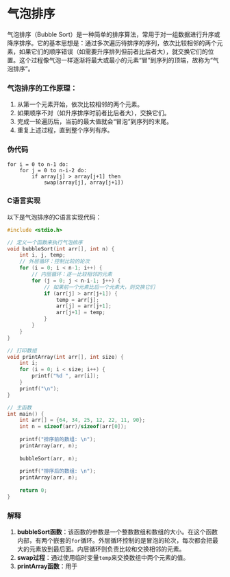 # 气泡排序

气泡排序（Bubble Sort）是一种简单的排序算法，常用于对一组数据进行升序或降序排序。它的基本思想是：通过多次遍历待排序的序列，依次比较相邻的两个元素，如果它们的顺序错误（如需要升序排列但前者比后者大），就交换它们的位置。这个过程像气泡一样逐渐将最大或最小的元素“冒”到序列的顶端，故称为“气泡排序”。

### 气泡排序的工作原理：
1. 从第一个元素开始，依次比较相邻的两个元素。
2. 如果顺序不对（如升序排序时前者比后者大），交换它们。
3. 完成一轮遍历后，当前的最大值就会“冒泡”到序列的末尾。
4. 重复上述过程，直到整个序列有序。

### 伪代码
```
for i = 0 to n-1 do:
    for j = 0 to n-i-2 do:
        if array[j] > array[j+1] then
            swap(array[j], array[j+1])
```

### C语言实现
以下是气泡排序的C语言实现代码：

```c
#include <stdio.h>

// 定义一个函数来执行气泡排序
void bubbleSort(int arr[], int n) {
    int i, j, temp;
    // 外层循环：控制比较的轮次
    for (i = 0; i < n-1; i++) {
        // 内层循环：逐一比较相邻的元素
        for (j = 0; j < n-i-1; j++) {
            // 如果前一个元素比后一个元素大，则交换它们
            if (arr[j] > arr[j+1]) {
                temp = arr[j];
                arr[j] = arr[j+1];
                arr[j+1] = temp;
            }
        }
    }
}

// 打印数组
void printArray(int arr[], int size) {
    int i;
    for (i = 0; i < size; i++) {
        printf("%d ", arr[i]);
    }
    printf("\n");
}

// 主函数
int main() {
    int arr[] = {64, 34, 25, 12, 22, 11, 90};
    int n = sizeof(arr)/sizeof(arr[0]);
    
    printf("排序前的数组: \n");
    printArray(arr, n);
    
    bubbleSort(arr, n);
    
    printf("排序后的数组: \n");
    printArray(arr, n);
    
    return 0;
}
```

### 解释
1. **bubbleSort函数**：该函数的参数是一个整数数组和数组的大小。在这个函数内部，有两个嵌套的`for`循环。外层循环控制的是冒泡的轮次，每次都会把最大的元素放到最后面。内层循环则负责比较和交换相邻的元素。
2. **swap过程**：通过使用临时变量`temp`来交换数组中两个元素的值。
3. **printArray函数**：用于
